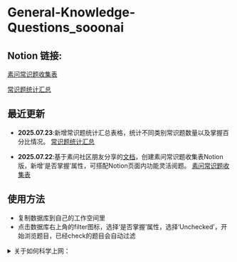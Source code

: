 # General-Knowledge-Questions_sooonai


## Notion 链接:

[素问常识题收集表](https://www.notion.so/239536f12b1780d0906fe6789f619ee6?v=239536f12b17811cbfcb000cffdb29d7&source=copy_link)

[常识题统计汇总](https://www.notion.so/239536f12b178092a942d316697fb815?source=copy_link)

## 最近更新

- **2025.07.23**:新增常识题统计汇总表格，统计不同类别常识题数量以及掌握百分比情况。
  [常识题统计汇总](./pic/常识题统计汇总.jpg)

- **2025.07.22**:基于素问社区朋友分享的[文档](https://docs.qq.com/sheet/DR01mcEpwek1IYkFX?tab=BB08J2)，创建素问常识题收集表Notion版，新增‘是否掌握’属性，可搭配Notion页面内功能灵活阅题。
  [素问常识题收集表](./pic/素问常识题收集表.jpg)

## 使用方法

- 复制数据库到自己的工作空间里
- 点击数据库右上角的filter图标，选择‘是否掌握’属性，选择‘Unchecked’，开始浏览题目，已经check的题目会自动过滤

<details>
<summary> 关于如何科学上网：</summary>

- 手机或者电脑等电子设备翻墙上网有两种方式，第一种是直接买VPN应用内的套餐，一键启动可用，第二种是买国外节点的流量套餐再用shadowsocks这类的应用进行连接
    1. 可直连的VPN应用，一键启动：
        - iphone/android/mac/windows用户可以在app store/应用市场下载“快连VPN”，英文名叫LetsVPN。有时候买的套餐一不小心用完了，陷入没有流量需要续VPN，但有VPN才能续流量的两难之地的时候，这个会派上用场，$1.99一周，不需翻墙可购买，买了即可翻墙。
        - iphone用户： Potatso、ComlinkVPN
    2. 买国外节点的套餐：
        - 首先在设备上下载一个vpn的app，iphone/android下载shadowsocks，win/mac/linux下载clash-verge，这些都相当于是用来翻墙的工具（客户端）
        - 外网的流量需要单独买了用，具体的形式就是，在专门提供服务的网站(以下有我自用的节点推荐）买套餐，买了之后会提供一个外网流量的订阅链接（节点），直接把链接复制到shadowsocks/clash-verge里就可以。
            - 购买流量（节点）的网站：
                1. ￥30每月，十个设备，150G流量，我平常工作用这个
                https://bywa-1.art/
                2. 稍微贵一点，非常快且稳定，非常重要的场合用这个
                https://justmysocks3.net/members/clientarea.php?action=services
- 具体细节参考：
    
    https://shadowsockshelp.github.io/Shadowsocks/
    
    https://vpnask.com/how-to-use-shadowsocks/
    
    https://lifebuddies.hk/how-to-use-shadowsocks/



</details>
